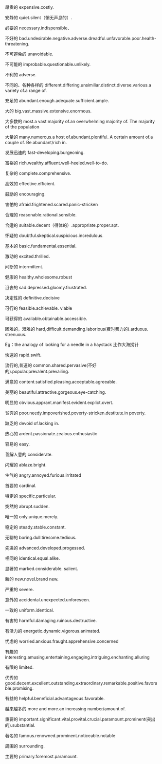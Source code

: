 昂贵的 expensive.costly.

安静的 quiet.silent（悄无声息的）.

必要的 necessary.indispensible、

不好的 bad.undesirable.negative.adverse.dreadful.unfavorable.poor.health-threatening.

不可避免的 unavoidable.

不可能的 improbable.questionable.unlikely.

不利的 adverse.

不同的、各种各样的 different.differing.unsimiliar.distinct.diverse.various.a variety of.a range of.

充足的 abundant.enough.adequate.sufficient.ample.

大的 big.vast.massive.extensive.enormous.

大多数的 most.a vast majority of.an overwhelming majority of.
The majority of the population

大量的 many.numerous.a host of.abundant.plentiful. A certain amount of.a couple of.
Be abundant/rich in.

发展迅速的 fast-developing.burgeoning.

富裕的 rich.wealthy.affluent.well-heeled.well-to-do.

复杂的 complete.comprehensive.

高效的 effective.efficient.

鼓励的 encouraging.

害怕的 afraid.frightened.scared.panic-stricken

合理的 reasonable.rational.sensible.

合适的 suitable.decent（得体的）.appropriate.proper.apt.

怀疑的 doubtful.skeptical.suspicious.incredulous.

基本的 basic.fundamental.essential.

激动的 excited.thrilled.

间断的 intermittent.

健康的 healthy.wholesome.robust

沮丧的 sad.depressed.gloomy.frustrated.

决定性的 definitive.decisive

可行的 feasible.achievable.  viable

可获得的 available.obtainable.accessible.

困难的，艰难的 hard,difficult.demanding.laborious(费时费力的).arduous. strenuous.

Eg：the analogy of looking for a needle in a haystack
比作大海捞针

快速的 rapid.swift.

流行的,普遍的 common.shared.pervasive(不好的).popular.prevalent.prevailing.

满意的 content.satisfied.pleasing.acceptable.agreeable.

美丽的 beautiful.attractive.gorgeous.eye-catching.

明显的 obvious.apprant.manifest.evident.explict.overt.

贫穷的 poor.needy.impoverished.poverty-stricken.destitute.in poverty.

缺乏的 devoid of.lacking in. 

热心的 ardent.passionate.zealous.enthusiastic

容易的 easy.

善解人意的 considerate.

闪耀的 ablaze.bright.

生气的 angry.annoyed.furious.irritated

首要的 cardinal.

特定的 specific.particular.

突然的 abrupt.sudden.

唯一的 only.unique.merely.

稳定的 steady.stable.constant.

无聊的 boring.dull.tiresome.tedious.

先进的 advanced.developed.progessed.

相同的 identical.equal.alike.

显著的 marked.considerable. salient.

新的 new.novel.brand new.

严重的 severe.

意外的 accidental.unexpected.unforeseen.

一致的 uniform.identical.

有害的 harmful.damaging.ruinous.destructive.

有活力的 energetic.dynamic.vigorous.animated.

忧虑的 worried.anxious.fraught.apprehensive.concerned

有趣的 interesting.amusing.entertaining.engaging.intriguing.enchanting.alluring

有限的 limited.

优秀的
good.decent.excellent.outstanding.extraordinary.remarkable.positive.favorable.promising.

有益的 helpful.beneficial.advantageous.favorable.

越来越多的 more and more.an increasing number/amount of.

重要的 important.significant.vital.provital.crucial.paramount.prominent(突出的).substantial.

著名的 famous.renowned.prominent.noticeable.notable

周围的 surrounding.

主要的 primary.foremost.paramount.



